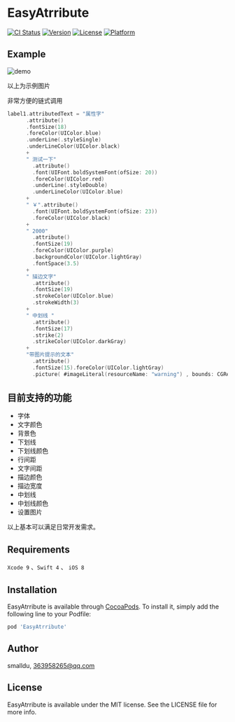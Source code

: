 # EasyAtrribute

[![CI Status](http://img.shields.io/travis/smalldu/EasyAtrribute.svg?style=flat)](https://travis-ci.org/smalldu/EasyAtrribute)
[![Version](https://img.shields.io/cocoapods/v/EasyAtrribute.svg?style=flat)](http://cocoapods.org/pods/EasyAtrribute)
[![License](https://img.shields.io/cocoapods/l/EasyAtrribute.svg?style=flat)](http://cocoapods.org/pods/EasyAtrribute)
[![Platform](https://img.shields.io/cocoapods/p/EasyAtrribute.svg?style=flat)](http://cocoapods.org/pods/EasyAtrribute)

## Example

![demo](https://github.com/smalldu/EasyAtrribute/blob/master/attribute.jpg)

以上为示例图片

非常方便的链式调用

```swift
label1.attributedText = "属性字"
      .attribute()
      .fontSize(18)
      .foreColor(UIColor.blue)
      .underLine(.styleSingle)
      .underLineColor(UIColor.black)
      +
      " 测试一下"
        .attribute()
        .font(UIFont.boldSystemFont(ofSize: 20))
        .foreColor(UIColor.red)
        .underLine(.styleDouble)
        .underLineColor(UIColor.blue)
      +
      " ￥".attribute()
        .font(UIFont.boldSystemFont(ofSize: 23))
        .foreColor(UIColor.black)
      +
      " 2000"
        .attribute()
        .fontSize(19)
        .foreColor(UIColor.purple)
        .backgroundColor(UIColor.lightGray)
        .fontSpace(3.5)
      +
      " 描边文字"
        .attribute()
        .fontSize(19)
        .strokeColor(UIColor.blue)
        .strokeWidth(3)
      +
      " 中划线 "
        .attribute()
        .fontSize(17)
        .strike(2)
        .strikeColor(UIColor.darkGray)
      +
      "带图片提示的文本"
        .attribute()
        .fontSize(15).foreColor(UIColor.lightGray)
        .picture( #imageLiteral(resourceName: "warning") , bounds: CGRect(x: 0, y: 0, width: 13, height: 13), index: 0)
```

## 目前支持的功能

- 字体
- 文字颜色
- 背景色
- 下划线
- 下划线颜色
- 行间距
- 文字间距
- 描边颜色
- 描边宽度
- 中划线
- 中划线颜色
- 设置图片

以上基本可以满足日常开发需求。


## Requirements

`Xcode 9` 、`Swift 4` 、 `iOS 8`

## Installation

EasyAtrribute is available through [CocoaPods](http://cocoapods.org). To install
it, simply add the following line to your Podfile:

```ruby
pod 'EasyAtrribute'
```

## Author

smalldu, 363958265@qq.com

## License

EasyAtrribute is available under the MIT license. See the LICENSE file for more info.
